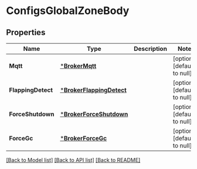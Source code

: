 # ConfigsGlobalZoneBody

## Properties
Name | Type | Description | Notes
------------ | ------------- | ------------- | -------------
**Mqtt** | [***BrokerMqtt**](broker.mqtt.md) |  | [optional] [default to null]
**FlappingDetect** | [***BrokerFlappingDetect**](broker.flapping_detect.md) |  | [optional] [default to null]
**ForceShutdown** | [***BrokerForceShutdown**](broker.force_shutdown.md) |  | [optional] [default to null]
**ForceGc** | [***BrokerForceGc**](broker.force_gc.md) |  | [optional] [default to null]

[[Back to Model list]](../README.md#documentation-for-models) [[Back to API list]](../README.md#documentation-for-api-endpoints) [[Back to README]](../README.md)

